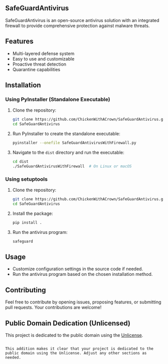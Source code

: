 ## SafeGuardAntivirus

SafeGuardAntivirus is an open-source antivirus solution with an integrated firewall to provide comprehensive protection against malware threats.

## Features

- Multi-layered defense system
- Easy to use and customizable
- Proactive threat detection
- Quarantine capabilities

## Installation

### Using PyInstaller (Standalone Executable)

1. Clone the repository:
   ```bash
   git clone https://github.com/ChickenWithACrown/SafeGuardAntivirus.git
   cd SafeGuardAntivirus
   ```

2. Run PyInstaller to create the standalone executable:
   ```bash
   pyinstaller --onefile SafeGuardAntivirusWithFirewall.py
   ```

3. Navigate to the `dist` directory and run the executable:
   ```bash
   cd dist
   ./SafeGuardAntivirusWithFirewall  # On Linux or macOS
   ```

### Using setuptools

1. Clone the repository:
   ```bash
   git clone https://github.com/ChickenWithACrown/SafeGuardAntivirus.git
   cd SafeGuardAntivirus
   ```

2. Install the package:
   ```bash
   pip install .
   ```

3. Run the antivirus program:
   ```bash
   safeguard
   ```

## Usage

- Customize configuration settings in the source code if needed.
- Run the antivirus program based on the chosen installation method.

## Contributing

Feel free to contribute by opening issues, proposing features, or submitting pull requests. Your contributions are welcome!

## Public Domain Dedication (Unlicensed)

This project is dedicated to the public domain using the [Unlicense](LICENSE).
```

This addition makes it clear that your project is dedicated to the public domain using the Unlicense. Adjust any other sections as needed.
